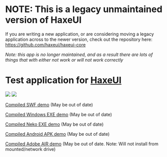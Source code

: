 NOTE: This is a legacy unmaintained version of HaxeUI
================================
If you are writing a new application, or are considering moving a legacy application across to the newer version, check out the repository here: https://github.com/haxeui/haxeui-core


*Note: this app is no longer maintained, and as a result there are lots of things that with either not work or will not work correctly*

Test application for <a href="https://github.com/ianharrigan/haxeui">HaxeUI</a>
================================

<img src="https://raw.github.com/ianharrigan/haxeui-test-app/master/docs/screenshots/main.jpg" />
<img src="https://raw.github.com/ianharrigan/haxeui-test-app/master/docs/screenshots/extended.jpg" />

<a href="https://github.com/ianharrigan/haxeui-test-app/blob/master/docs/demo/haxeuitestapp.swf?raw=true">Compiled SWF demo</a> (May be out of date)

<a href="https://github.com/ianharrigan/haxeui-test-app/blob/master/docs/demo/windows/haxeuitestapp.zip?raw=true">Compiled Windows EXE demo</a> (May be out of date)

<a href="https://github.com/ianharrigan/haxeui-test-app/blob/master/docs/demo/neko/haxeuitestapp.zip?raw=true">Compiled Neko EXE demo</a> (May be out of date)

<a href="https://github.com/ianharrigan/haxeui-test-app/blob/master/docs/demo/android/haxeuitestapp.apk?raw=true">Compiled Android APK demo</a> (May be out of date)

<a href="https://github.com/ianharrigan/haxeui-test-app/blob/master/docs/demo/air/haxeuitestapp.air?raw=true">Compiled Adobe AIR demo</a> (May be out of date. Note: Will not install from mounted/network drive)
